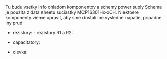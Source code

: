 Tu budu vsetky info ohladom komponentov a schemy power suply
Schema je pouzita z data sheetu suciastky MCP16301Hx-xCH. Niektoere komponenty vieme upravit, aby sme dostali ine vysledne napatie, pripadne iny prud
- rezistory:
        - rezistory R1 a R2:
  
- capacitatory:

- cievka:
